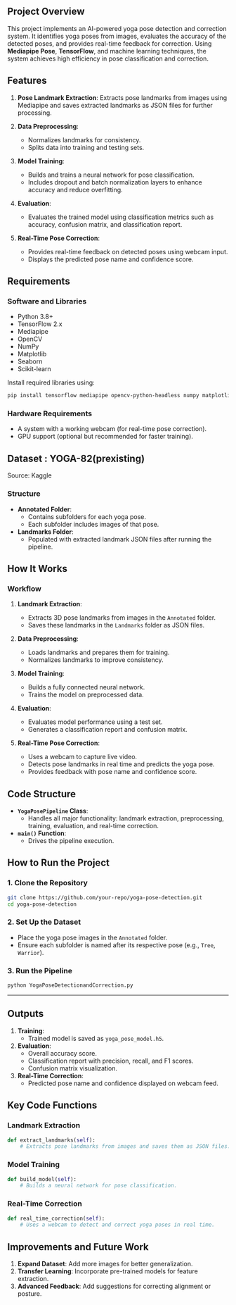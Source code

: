 ## Project Overview
This project implements an AI-powered yoga pose detection and correction system. It identifies yoga poses from images, evaluates the accuracy of the detected poses, and provides real-time feedback for correction. Using **Mediapipe Pose**, **TensorFlow**, and machine learning techniques, the system achieves high efficiency in pose classification and correction.



## Features
1. **Pose Landmark Extraction**: 
    Extracts pose landmarks from images using Mediapipe and saves extracted landmarks as JSON files for further processing.

2. **Data Preprocessing**:
   - Normalizes landmarks for consistency.
   - Splits data into training and testing sets.

3. **Model Training**:
   - Builds and trains a neural network for pose classification.
   - Includes dropout and batch normalization layers to enhance accuracy and reduce overfitting.

4. **Evaluation**:
   - Evaluates the trained model using classification metrics such as accuracy, confusion matrix, and classification report.

5. **Real-Time Pose Correction**:
   - Provides real-time feedback on detected poses using webcam input.
   - Displays the predicted pose name and confidence score.



## Requirements
### Software and Libraries
- Python 3.8+
- TensorFlow 2.x
- Mediapipe
- OpenCV
- NumPy
- Matplotlib
- Seaborn
- Scikit-learn

Install required libraries using:
```bash
pip install tensorflow mediapipe opencv-python-headless numpy matplotlib seaborn scikit-learn
```

### Hardware Requirements
- A system with a working webcam (for real-time pose correction).
- GPU support (optional but recommended for faster training).



## Dataset : YOGA-82(prexisting)
Source: Kaggle
### Structure
- **Annotated Folder**:
  - Contains subfolders for each yoga pose.
  - Each subfolder includes images of that pose.
- **Landmarks Folder**:
  - Populated with extracted landmark JSON files after running the pipeline.



## How It Works
### Workflow
1. **Landmark Extraction**:
   - Extracts 3D pose landmarks from images in the `Annotated` folder.
   - Saves these landmarks in the `Landmarks` folder as JSON files.

2. **Data Preprocessing**:
   - Loads landmarks and prepares them for training.
   - Normalizes landmarks to improve consistency.

3. **Model Training**:
   - Builds a fully connected neural network.
   - Trains the model on preprocessed data.

4. **Evaluation**:
   - Evaluates model performance using a test set.
   - Generates a classification report and confusion matrix.

5. **Real-Time Pose Correction**:
   - Uses a webcam to capture live video.
   - Detects pose landmarks in real time and predicts the yoga pose.
   - Provides feedback with pose name and confidence score.



## Code Structure
- **`YogaPosePipeline` Class**:
  - Handles all major functionality: landmark extraction, preprocessing, training, evaluation, and real-time correction.
- **`main()` Function**:
  - Drives the pipeline execution.



## How to Run the Project
### 1. Clone the Repository
```bash
git clone https://github.com/your-repo/yoga-pose-detection.git
cd yoga-pose-detection
```

### 2. Set Up the Dataset
- Place the yoga pose images in the `Annotated` folder.
- Ensure each subfolder is named after its respective pose (e.g., `Tree`, `Warrior`).

### 3. Run the Pipeline
```bash
python YogaPoseDetectionandCorrection.py
```

---

## Outputs
1. **Training**:
   - Trained model is saved as `yoga_pose_model.h5`.
2. **Evaluation**:
   - Overall accuracy score.
   - Classification report with precision, recall, and F1 scores.
   - Confusion matrix visualization.
3. **Real-Time Correction**:
   - Predicted pose name and confidence displayed on webcam feed.




## Key Code Functions
### Landmark Extraction
```python
def extract_landmarks(self):
    # Extracts pose landmarks from images and saves them as JSON files.
```

### Model Training
```python
def build_model(self):
    # Builds a neural network for pose classification.
```

### Real-Time Correction
```python
def real_time_correction(self):
    # Uses a webcam to detect and correct yoga poses in real time.
```


## Improvements and Future Work
1. **Expand Dataset**: Add more images for better generalization.
2. **Transfer Learning**: Incorporate pre-trained models for feature extraction.
3. **Advanced Feedback**: Add suggestions for correcting alignment or posture.

